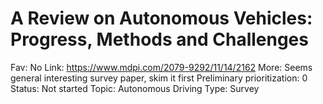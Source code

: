 # A Review on Autonomous Vehicles: Progress, Methods and Challenges

Fav: No
Link: https://www.mdpi.com/2079-9292/11/14/2162
More: Seems general interesting survey paper, skim it first
Preliminary prioritization: 0
Status: Not started
Topic: Autonomous Driving
Type: Survey